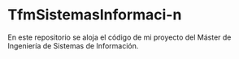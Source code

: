 # TfmSistemasInformaci-n

En este repositorio se aloja el código de mi proyecto del Máster de Ingeniería de Sistemas de Información.
